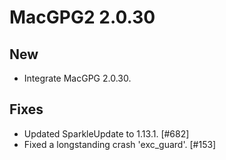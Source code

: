 MacGPG2 2.0.30
==============

New
---
* Integrate MacGPG 2.0.30.

Fixes
-----
*  Updated SparkleUpdate to 1.13.1. [#682]
*  Fixed a longstanding crash 'exc_guard'. [#153]